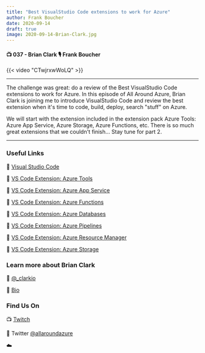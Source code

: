 ```yaml
---
title: "Best VisualStudio Code extensions to work for Azure"
author: Frank Boucher
date: 2020-09-14
draft: true
image: 2020-09-14-Brian-Clark.jpg
---
```


#### 📺 037 - Brian Clark 🎙️ Frank Boucher

<!--more-->

{{< video "CTwjrxwWoLQ" >}}

---

The challenge was great: do a review of the Best VisualStudio Code extensions to work for Azure. In this episode of All Around Azure, Brian Clark is joining me to introduce VisualStudio Code and review the best extension when it's time to code, build, deploy, search "stuff" on Azure.

We will start with the extension included in the extension pack Azure Tools: Azure App Service, Azure Storage, Azure Functions, etc. There is so much great extensions that we couldn't finish... Stay tune for part 2.

---


### Useful Links

🔗 [Visual Studio Code](https://code.visualstudio.com/)

🔗 [VS Code Extension: Azure Tools](https://marketplace.visualstudio.com/items?itemName=ms-vscode.vscode-node-azure-pack&WT.mc_id=allaroundazure-blog-brcl)  

🔗 [VS Code Extension: Azure App Service](https://marketplace.visualstudio.com/items?itemName=ms-azuretools.vscode-azureappservice?WT.mc_id=allaroundazure-blog-brcl)  

🔗 [VS Code Extension: Azure Functions](https://marketplace.visualstudio.com/items?itemName=ms-azuretools.vscode-azurefunctions&WT.mc_id=allaroundazure-blog-brcl) 

🔗 [VS Code Extension: Azure Databases](https://marketplace.visualstudio.com/items?itemName=ms-azuretools.vscode-cosmosdb&WT.mc_id=allaroundazure-blog-brcl)  

🔗 [VS Code Extension: Azure Pipelines](https://marketplace.visualstudio.com/items?itemName=ms-azure-devops.azure-pipelines&WT.mc_id=allaroundazure-blog-brcl)  

🔗 [VS Code Extension: Azure Resource Manager](https://marketplace.visualstudio.com/items?itemName=msazurermtools.azurerm-vscode-tools&WT.mc_id=allaroundazure-blog-brcl)   

🔗 [VS Code Extension: Azure Storage](https://marketplace.visualstudio.com/items?itemName=ms-azuretools.vscode-azurestorage&WT.mc_id=allaroundazure-blog-brcl)  




### Learn more about Brian Clark

🔗 [@_clarkio](https://twitter.com/_clarkio)

🔗 [Bio](https://developer.microsoft.com/en-us/advocates/brian-clark)



### Find Us On

📺 [Twitch](https://www.twitch.tv/microsoftdeveloper)

🔗 Twitter [@allaroundazure](https://twitter.com/allaroundazure)

☁️
